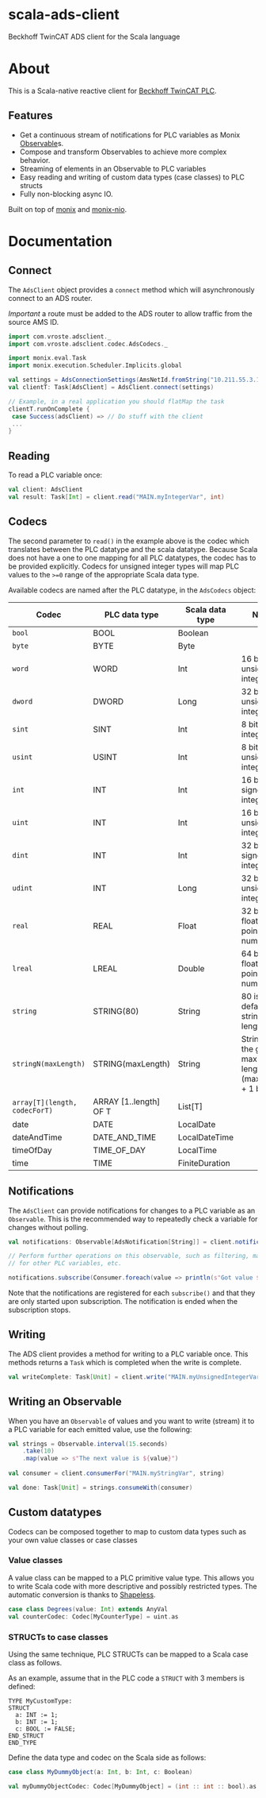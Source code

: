 # scala-ads-client
Beckhoff TwinCAT ADS client for the Scala language

# About

This is a Scala-native reactive client for [Beckhoff TwinCAT PLC](http://www.beckhoff.com/TwinCAT/). 

## Features
* Get a continuous stream of notifications for PLC variables as Monix [Observable](https://monix.io/docs/3x/reactive/observable.html)s. 
* Compose and transform Observables to achieve more complex behavior. 
* Streaming of elements in an Observable to PLC variables
* Easy reading and writing of custom data types (case classes) to PLC structs
* Fully non-blocking async IO.

Built on top of [monix](https://github.com/monix/monix) and [monix-nio](https://github.com/monix/monix-nio).

# Documentation

## Connect
The `AdsClient` object provides a `connect` method which will asynchronously connect to an ADS router.

*Important* a route must be added to the ADS router to allow traffic from the source AMS ID.

```scala
import com.vroste.adsclient._
import com.vroste.adsclient.codec.AdsCodecs._

import monix.eval.Task
import monix.execution.Scheduler.Implicits.global

val settings = AdsConnectionSettings(AmsNetId.fromString("10.211.55.3.1.1"), 801, AmsNetId.fromString("10.211.55.3.10.10"), 123, "localhost")
val clientT: Task[AdsClient] = AdsClient.connect(settings)

// Example, in a real application you should flatMap the task
clientT.runOnComplete {
 case Success(adsClient) => // Do stuff with the client
 ...
}
```

## Reading
To read a PLC variable once:
```scala
val client: AdsClient
val result: Task[Int] = client.read("MAIN.myIntegerVar", int)
```

## Codecs
The second parameter to `read()` in the example above is the codec which translates between the PLC datatype and the scala datatype. Because Scala does not have a one to one mapping for all PLC datatypes, the codec has to be provided explicitly. Codecs for unsigned integer types will map PLC values to the `>=0` range of the appropriate Scala data type.

Available codecs are named after the PLC datatype, in the `AdsCodecs` object:

| Codec | PLC data type | Scala data type | Notes |
|-------|---------------|-----------------| ------|
| `bool`  | BOOL          | Boolean         |       |
| `byte`  | BYTE          | Byte            |       |
| `word`  | WORD          | Int             | 16 bit unsigned integer |
| `dword` | DWORD         | Long            | 32 bit unsigned integer |
| `sint`  | SINT          | Int             | 8 bit signed integer       |
| `usint` | USINT         | Int             | 8 bit unsigned integer      |
| `int`   | INT           | Int             | 16 bit signed integer      |
| `uint`  | INT           | Int             | 16 bit unsigned integer       |
| `dint`  | INT           | Int             | 32 bit signed integer       |
| `udint`  | INT           | Long             | 32 bit unsigned integer       |
| `real`  | REAL           | Float             | 32 bit floating point number     |
| `lreal`  | LREAL           | Double             | 64 bit floating point number     |
| `string`  | STRING(80)           | String             | 80 is the default string length     |
| `stringN(maxLength)`  | STRING(maxLength)           | String | String of the given maximum length (maxLength + 1 bytes) |
| `array[T](length, codecForT)` | ARRAY [1..length] OF T | List[T] |
| date     | DATE          | LocalDate       | |
| dateAndTime | DATE_AND_TIME          | LocalDateTime       | |
| timeOfDay | TIME_OF_DAY          | LocalTime       | |
| time | TIME          | FiniteDuration       | |

## Notifications
The `AdsClient` can provide notifications for changes to a PLC variable as an `Observable`. This is the recommended way to repeatedly check a variable for changes without polling.

```scala
val notifications: Observable[AdsNotification[String]] = client.notificationsFor("MAIN.myStringVar", string)

// Perform further operations on this observable, such as filtering, mapping, joining with observables
// for other PLC variables, etc. 

notifications.subscribe(Consumer.foreach(value => println(s"Got value ${value.value} at timestamp ${value.timestamp}"))
```

Note that the notifications are registered for each `subscribe()` and that they are only started upon subscription. The notification is ended when the subscription stops.

## Writing
The ADS client provides a method for writing to a PLC variable once. This methods returns a `Task` which is completed when the write is complete.
```scala
val writeComplete: Task[Unit] = client.write("MAIN.myUnsignedIntegerVar", uint)
```

## Writing an Observable
When you have an `Observable` of values and you want to write (stream) it to a PLC variable for each emitted value, use the following:
```scala
val strings = Observable.interval(15.seconds)
    .take(10)
    .map(value => s"The next value is ${value}")
    
val consumer = client.consumerFor("MAIN.myStringVar", string)

val done: Task[Unit] = strings.consumeWith(consumer)
```

## Custom datatypes
Codecs can be composed together to map to custom data types such as your own value classes or case classes

### Value classes
A value class can be mapped to a PLC primitive value type. This allows you to write Scala code with more descriptive and possibly restricted types. The automatic conversion is thanks to [Shapeless](https://github.com/milessabin/shapeless).
```scala
case class Degrees(value: Int) extends AnyVal
val counterCodec: Codec[MyCounterType] = uint.as
```

### STRUCTs to case classes
Using the same technique, PLC STRUCTs can be mapped to a Scala case class as follows. 

As an example, assume that in the PLC code a `STRUCT` with 3 members is defined:
```
TYPE MyCustomType:
STRUCT
  a: INT := 1;
  b: INT := 1;
  c: BOOL := FALSE;
END_STRUCT
END_TYPE
```

Define the data type and codec on the Scala side as follows:

```scala
case class MyDummyObject(a: Int, b: Int, c: Boolean)

val myDummyObjectCodec: Codec[MyDummyObject] = (int :: int :: bool).as
```
